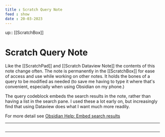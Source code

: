 ```yaml
---
title : Scratch Query Note
feed : show
date : 20-03-2023
---
```

up:: [[ScratchBox]]
# Scratch Query Note

Like the [[ScratchPad]] and [[Scratch Dataview Note]] the contents of this note change often. The note is permanently in the [[ScratchBox]] for ease of access and use while working on other notes. It holds the bones of a query to be modified as needed (to save me having to type it where that's convenient, especially when using Obsidian on my phone.)

The query codeblock embeds the search results in the note, rather than having a list in the search pane. I used these a lot early on, but increasingly find that using Dataview does what I want much more readily.

For more detail see [Obsidian Help: Embed search results](https://help.obsidian.md/Plugins/Search#Embed+search+results)

---
```query
```

---